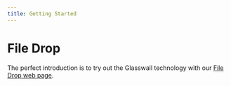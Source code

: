 ```yaml
---
title: Getting Started
---
```


# File Drop

The perfect introduction is to try out the Glasswall technology with our [File Drop web page](https://file-drop.co.uk/ "Glasswall Filedrop Page").